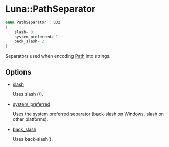 # Luna::PathSeparator

```c++
enum PathSeparator : u32
{
    slash= 0
    system_preferred= 1
    back_slash= 2
}
```

Separators used when encoding [Path](class_luna_1_1_path.md) into strings. 

## Options
* [slash](group___runtime_path_1gga0eb40e5baceec5e5c8d726951e2c0b65a9fbbaa4cc515bc46e0c12e82a31df736.md)

    Uses slash (/). 

* [system_preferred](group___runtime_path_1gga0eb40e5baceec5e5c8d726951e2c0b65a3b35d9e5f6b34655d08bad271c9ed443.md)

    Uses the system preferred separator (back-slash on Windows, slash on other platforms). 

* [back_slash](group___runtime_path_1gga0eb40e5baceec5e5c8d726951e2c0b65ac53c99fb64b5e69b6e6c28dd972a1fa8.md)

    Uses back-slash(). 

